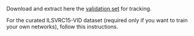 Download and extract here the [validation set](http://bit.ly/cfnet_validation) for tracking.

For the curated ILSVRC15-VID dataset (required only if you want to train your own networks), follow this instructions.

